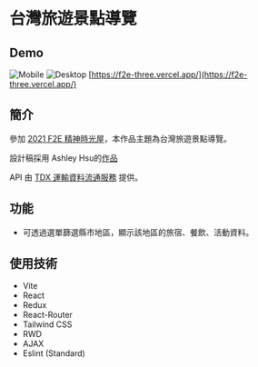 # 台灣旅遊景點導覽

## Demo
![Mobile](https://i.imgur.com/jhdJJOW.png)
![Desktop](https://i.imgur.com/EhIL9CE.jpg)
[https://f2e-three.vercel.app/](https://f2e-three.vercel.app/)

## 簡介
參加 [2021 F2E 精神時光屋](https://2021.thef2e.com/)，本作品主題為台灣旅遊景點導覽。

設計稿採用 Ashley Hsu的[作品](https://2021.thef2e.com/users/6296432819610583765/)

API 由 [TDX 運輸資料流通服務](https://tdx.transportdata.tw/api-service/swagger) 提供。

## 功能

* 可透過選單篩選縣市地區，顯示該地區的旅宿、餐飲、活動資料。

## 使用技術

* Vite
* React
* Redux
* React-Router
* Tailwind CSS
* RWD
* AJAX
* Eslint (Standard)
